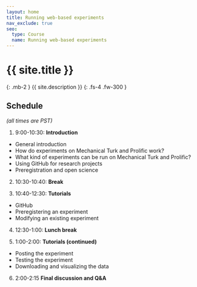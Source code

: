 ```yaml
---
layout: home
title: Running web-based experiments
nav_exclude: true
seo:
  type: Course
  name: Running web-based experiments
---
```


# {{ site.title }}
{: .mb-2 }
{{ site.description }}
{: .fs-4 .fw-300 }

## Schedule

_(all times are PST)_

1. 9:00-10:30: **Introduction**
  - General introduction
  - How do experiments on Mechanical Turk and Prolific work?
  - What kind of experiments can be run on Mechanical Turk and Prolific?
  - Using GitHub for research projects
  - Preregistration and open science

2. 10:30-10:40: **Break**

3. 10:40-12:30: **Tutorials**
  - GitHub
  - Preregistering an experiment
  - Modifying an existing experiment

4. 12:30-1:00: **Lunch break**

5. 1:00-2:00: **Tutorials (continued)**
  - Posting the experiment
  - Testing the experiment
  - Downloading and visualizing the data
 
 6. 2:00-2:15 **Final discussion and Q&A**
  




